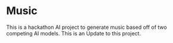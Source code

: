 # Music
This is a hackathon AI project to generate music based off of two competing AI models. This is an Update to this project.
